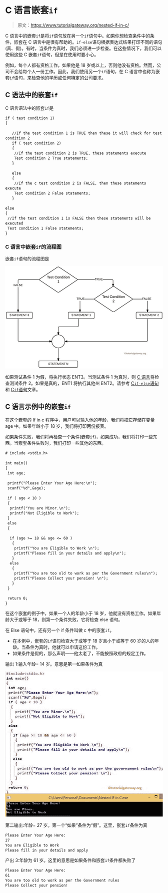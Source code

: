 # C 语言嵌套`if`

> 原文：<https://www.tutorialgateway.org/nested-if-in-c/>

C 语言中的嵌套`if`是将`if`语句放在另一个`if`语句中。如果你想检查条件中的条件，嵌套在 C 语言中是很有帮助的。`if-else`语句根据表达式结果打印不同的语句(真、假)。有时，当条件为真时，我们必须进一步检查。在这些情况下，我们可以使用这些 C 嵌套`if`语句，但是在使用时要小心。

例如，每个人都有资格工作，如果他是 18 岁或以上，否则他没有资格。然而，公司不会给每个人一份工作。因此，我们使用另一个`if`语句，在 C 语言中也称为嵌套`if`语句，来检查他的学历或任何特定的公司要求。

## C 语法中的嵌套`if`

C 语言语法中的嵌套`if`是

```
if ( test condition 1)
{

   //If the test condition 1 is TRUE then these it will check for test condition 2
   if ( test condition 2)
   {
    //If the test condition 2 is TRUE, these statements execute
    Test condition 2 True statements;
   }

   else
   {
    //If the c test condition 2 is FALSE, then these statements execute
    Test condition 2 False statements;
   }

else
{
 //If the test condition 1 is FALSE then these statements will be executed
 Test condition 1 False statements;
}
```

### C 语言中嵌套`if`的流程图

嵌套`if`语句的流程图是

![FLOW CHART For Nested If in C Programming](img/e61ed88e992881e0a36f001446bd0ed2.png)

如果测试条件 1 为假，将执行状态 ENT3。当测试条件 1 为真时，则 [C 语言](https://www.tutorialgateway.org/c-programming/)将检查测试条件 2。如果是真的，ENT1 将执行其他州 ENT2。请参考 [C`if-else`语句](https://www.tutorialgateway.org/if-else-statement-in-c/)和 [C`if`语句](https://www.tutorialgateway.org/if-statement-in-c/)文章。

## C 语言示例中的嵌套`if`

在这个嵌套的 If in c 程序中，用户可以输入他的年龄，我们将把它存储在变量 age 中。如果年龄小于 18 岁，我们将打印两份报表。

如果条件失败，我们将再检查一个条件(嵌套`if`)，如果成功，我们将打印一些东西。当嵌套条件失败时，我们打印一些其他的东西。

```
# include <stdio.h>

int main()
{
 int age;

 printf("Please Enter Your Age Here:\n");
 scanf("%d",&age);

 if ( age < 18 )
 {
  printf("You are Minor.\n");
  printf("Not Eligible to Work");
 }
 else
 {

  if (age >= 18 && age <= 60 ) 
   { 
    printf("You are Eligible to Work \n"); 
    printf("Please fill in your details and apply\n"); 
   } 
  else 
   { 
    printf("You are too old to work as per the Government rules\n");
    printf("Please Collect your pension! \n");
   }
 }

 return 0;
}
```

在这个嵌套的例子中，如果一个人的年龄小于 18 岁，他就没有资格工作。如果年龄大于或等于 18，则第一个条件失败，它将检查 else 语句。

在 Else 语句中，还有另一个 if 条件叫做 c 中的嵌套`if`。

*   在本例中，嵌套的`if`语句检查大于或等于 18 岁且小于或等于 60 岁的人的年龄。当条件为真时，他就可以申请这份工作。
*   如果条件是假的，那么声明——他太老了，不能按照政府的规定工作。

输出 1:输入年龄= 14 岁。意思是第一如果条件为真

![Nested If in C Output 1](img/01518e0ca0f760c788f8edac245e9cc6.png)

第二输出:年龄= 27 岁。第一个“如果”条件为“假”。这里，嵌套`if`条件为真

```
Please Enter Your Age Here:
27
You are Eligible to Work 
Please fill in your details and apply
```

产出 3:年龄为 61 岁。这里的意思是如果条件和嵌套`if`条件都失败了

```
Please Enter Your Age Here:
61
You are too old to work as per the Government rules
Please Collect your pension! 
```